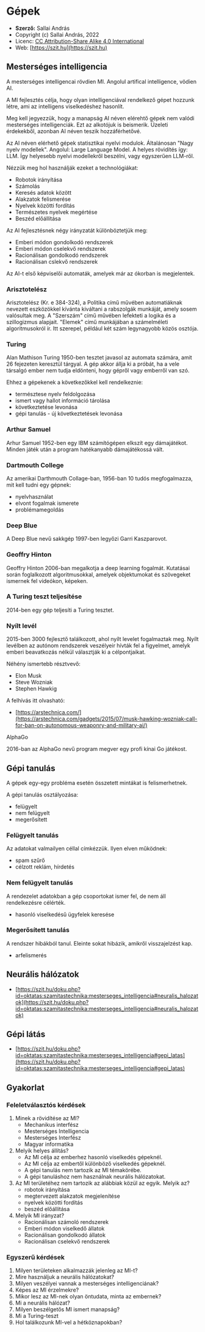 # Gépek

* **Szerző:** Sallai András
* Copyright (c) Sallai András, 2022
* Licenc: [CC Attribution-Share Alike 4.0 International](https://creativecommons.org/licenses/by-sa/4.0/)
* Web: [https://szit.hu](https://szit.hu)

## Mesterséges intelligencia

A mesterséges intelligencai rövdien MI. Angolul artifical intelligence, vödien AI.

A MI fejlesztés célja, hogy olyan intelligenciával rendelkező gépet hozzunk létre, ami az intelligens viselkedéshez hasonlít.

Meg kell jegyezzük, hogy a manapság AI néven elérehtő gépek nem valódi mesterséges intelligenciák. Ezt az alkotójuk is beismerik. Üzeleti érdekekből, azonban AI néven teszik hozzáférhetővé.

Az AI néven elérhető gépek statisztikai nyelvi modulok. Általánosan "Nagy nyelv modellek". Angolul: Large Language Model. A helyes rövidítés így: LLM. Így helyesebb nyelvi modellekről beszélni, vagy egyszerűen LLM-ről.

Nézzük meg hol használják ezeket a technológiákat:

* Robotok irányítása
* Számolás
* Keresés adatok között
* Alakzatok felismerése
* Nyelvek közötti fordítás
* Természetes nyelvek megértése
* Beszéd előállítása

Az AI fejlesztésnek négy irányzatát különböztetjük meg:

* Emberi módon gondolkodó rendszerek
* Emberi módon cselekvő rendszerek
* Racionálisan gondolkodó rendszerek
* Racionálisan cslekvő rendszerek

Az AI-t első képviselői automaták, amelyek már az ókorban is megjelentek.

### Arisztotelész

Arisztotelész (Kr. e 384-324), a Politika című művében automatiáknak nevezett eszközökkel kívánta kiváltani a rabszolgák munkáját, amely sosem valósultak meg. A "Szerszám" című művében lefekteti a logika és a szillogizmus alapjait. "Elemek" című munkájában a számelméleti algoritmusokról ír. Itt szerepel, például két szám legynagyobb közös osztója.

### Turing

Alan Mathison Turing 1950-ben tesztet javasol az automata számára, amit 26 fejezeten keresztül tárgyal. A gép akkor állja ki a próbát, ha a vele társalgó ember nem tudja eldönteni, hogy gépről vagy emberről van szó.

Ehhez a gépekenek a következőkkel kell rendelkeznie:

* természtese nyelv feldolgozása
* ismert vagy hallot információ tárolása
* következtetése levonása
* gépi tanulás - új következtetések levonása

### Arthur Samuel

Arhur Samuel 1952-ben egy IBM számítógépen elkszít egy dámajátékot. Minden játék után a program hatékanyabb dámajátékossá vált.

### Dartmouth College

Az amerikai Darthmouth Collage-ban, 1956-ban 10 tudós megfogalmazza, mit kell tudni egy gépnek:

* nyelvhasználat
* elvont fogalmak ismerete
* problémamegoldás

### Deep Blue

A Deep Blue nevű sakkgép 1997-ben legyőzi Garri Kaszparovot.

### Geoffry Hinton

Geoffry Hinton 2006-ban megalkotja a deep learning fogalmát. Kutatásai során foglalkozott algoritmusokkal, amelyek objektumokat és szövegeket ismernek fel videókon, képeken.

### A Turing teszt teljesítése

2014-ben egy gép teljesíti a Turing tesztet.

### Nyílt levél

2015-ben 3000 fejlesztő találkozott, ahol nyílt levelet fogalmaztak meg. Nyílt levélben az autónom rendszerek veszélyeir hívták fel a figyelmet, amelyk emberi beavatkozás nélkül választják ki a célpontjaikat.

Néhény ismertebb résztvevő:

* Elon Musk
* Steve Wozniak
* Stephen Hawkig

A felhívás itt olvasható:

* [https://arstechnica.com/](https://arstechnica.com/gadgets/2015/07/musk-hawking-wozniak-call-for-ban-on-autonomous-weaponry-and-military-ai/)

AlphaGo

2016-ban az AlphaGo nevű program megver egy profi kínai Go játékost.

## Gépi tanulás

A gépek egy-egy probléma esetén összetett mintákat is felismerhetnek.

A gépi tanulás osztályozása:

* felügyelt
* nem felügyelt
* megerősített

### Felügyelt tanulás

Az adatokat valmailyen céllal címkézzük. Ilyen elven működnek:

* spam szűrő
* célzott reklám, hírdetés

### Nem felügyelt tanulás

A rendezelet adatokban a gép csoportokat ismer fel, de nem áll rendelkezésre célérték.

* hasonló viselkedésű ügyfelek keresése

### Megerősített tanulás

A rendszer hibákból tanul. Eleinte sokat hibázik, amikről visszajelzést kap.

* arfelismerés

## Neurális hálózatok

* [https://szit.hu/doku.php?id=oktatas:szamitastechnika:mesterseges_intelligencia#neuralis_halozatok](https://szit.hu/doku.php?id=oktatas:szamitastechnika:mesterseges_intelligencia#neuralis_halozatok)

## Gépi látás

* [https://szit.hu/doku.php?id=oktatas:szamitastechnika:mesterseges_intelligencia#gepi_latas](https://szit.hu/doku.php?id=oktatas:szamitastechnika:mesterseges_intelligencia#gepi_latas)

## Gyakorlat

### Feleletválasztós kérdések

1. Minek a rövidítése az MI?
    * Mechanikus interfész
    * Mesterséges Intelligencia
    * Mesterséges Interfész
    * Magyar informatika
2. Melyik helyes állítás?
    * Az MI célja az emberhez hasonló viselkedés gépeknél.
    * Az MI célja az embertől különböző viselkedés gépeknél.
    * A gépi tanulás nem tartozik az MI témakörébe.
    * A gépi tanuláshoz nem használnak neurális hálózatokat.
3. Az MI területéhez nem tartozik az alábbiak közül az egyik. Melyik az?
    * robotok irányítása
    * megtervezett alakzatok megjelenítése
    * nyelvek közötti fordítás
    * beszéd előállítása
4. Melyik MI irányzat?
    * Racionálisan számoló rendszerek
    * Emberi módon viselkedő állatok
    * Racionálisan gondolkodó állatok
    * Racionálisan cselekvő rendszerek

### Egyszerű kérdések

1. Milyen területeken alkalmazzák jelenleg az MI-t?
2. Mire használjuk a neurális hálózatokat?
3. Milyen veszélyei vannak a mesterséges intelligenciának?
4. Képes az MI érzelmekre?
5. Mikor lesz az MI-nek olyan öntudata, minta az embernek?
6. Mi a neurális hálózat?
7. Milyen beszélgetős MI ismert manapság?
8. Mi a Turing-teszt
9. Hol találkozunk MI-vel a hétköznapokban?
